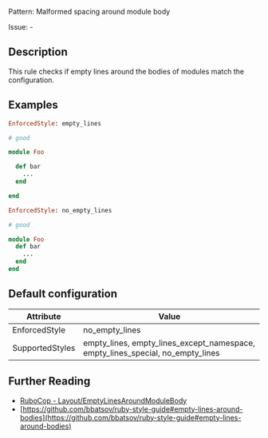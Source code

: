 Pattern: Malformed spacing around module body

Issue: -

## Description

This rule checks if empty lines around the bodies of modules match the configuration.

## Examples

```ruby
EnforcedStyle: empty_lines

# good

module Foo

  def bar
    ...
  end

end

EnforcedStyle: no_empty_lines

# good

module Foo
  def bar
    ...
  end
end
```

## Default configuration

Attribute | Value
--- | ---
EnforcedStyle | no_empty_lines
SupportedStyles | empty_lines, empty_lines_except_namespace, empty_lines_special, no_empty_lines

## Further Reading

* [RuboCop - Layout/EmptyLinesAroundModuleBody](https://docs.rubocop.org/rubocop/cops_layout.html#layoutemptylinesaroundmodulebody)
* [https://github.com/bbatsov/ruby-style-guide#empty-lines-around-bodies](https://github.com/bbatsov/ruby-style-guide#empty-lines-around-bodies)
